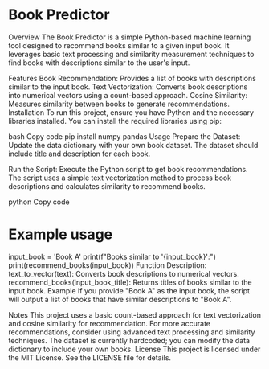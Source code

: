 
# Book Predictor

Overview
The Book Predictor is a simple Python-based machine learning tool designed to recommend books similar to a given input book. It leverages basic text processing and similarity measurement techniques to find books with descriptions similar to the user's input.

Features
Book Recommendation: Provides a list of books with descriptions similar to the input book.
Text Vectorization: Converts book descriptions into numerical vectors using a count-based approach.
Cosine Similarity: Measures similarity between books to generate recommendations.
Installation
To run this project, ensure you have Python and the necessary libraries installed. You can install the required libraries using pip:

bash
Copy code
pip install numpy pandas
Usage
Prepare the Dataset: Update the data dictionary with your own book dataset. The dataset should include title and description for each book.

Run the Script: Execute the Python script to get book recommendations. The script uses a simple text vectorization method to process book descriptions and calculates similarity to recommend books.

python
Copy code
# Example usage
input_book = 'Book A'
print(f"Books similar to '{input_book}':")
print(recommend_books(input_book))
Function Description:
text_to_vector(text): Converts book descriptions to numerical vectors.
recommend_books(input_book_title): Returns titles of books similar to the input book.
Example
If you provide "Book A" as the input book, the script will output a list of books that have similar descriptions to "Book A".

Notes
This project uses a basic count-based approach for text vectorization and cosine similarity for recommendation. For more accurate recommendations, consider using advanced text processing and similarity techniques.
The dataset is currently hardcoded; you can modify the data dictionary to include your own books.
License
This project is licensed under the MIT License. See the LICENSE file for details.

